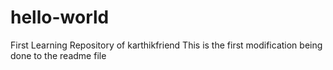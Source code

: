 # hello-world
First Learning Repository of karthikfriend
This is the first modification being done to the readme file
